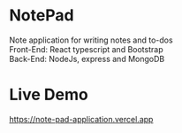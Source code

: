 # NotePad
Note application for writing notes and to-dos <br />
Front-End: React typescript and Bootstrap <br />
Back-End: NodeJs, express and MongoDB 
# Live Demo
https://note-pad-application.vercel.app
